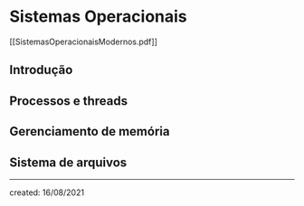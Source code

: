 # Sistemas Operacionais
[[SistemasOperacionaisModernos.pdf]]

## Introdução

## Processos e threads

## Gerenciamento de memória

## Sistema de arquivos

---

created: 16/08/2021
